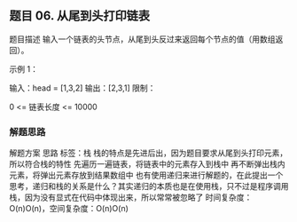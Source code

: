 ## 题目 06. 从尾到头打印链表
题目描述
输入一个链表的头节点，从尾到头反过来返回每个节点的值（用数组返回）。

示例 1：


输入：head = [1,3,2]
输出：[2,3,1]
限制：

0 <= 链表长度 <= 10000

### 解题思路
  解题方案
思路
标签：栈
栈的特点是先进后出，因为题目要求从尾到头打印元素，所以符合栈的特性
先遍历一遍链表，将链表中的元素存入到栈中
再不断弹出栈内元素，将弹出元素存放到结果数组中
也有使用递归来进行解题的，在此提出一个思考，递归和栈的关系是什么？其实递归的本质也是在使用栈，只不过是程序调用栈，因为没有显式在代码中体现出来，所以常常被忽略了
时间复杂度：O(n)O(n)，空间复杂度：O(n)O(n)

